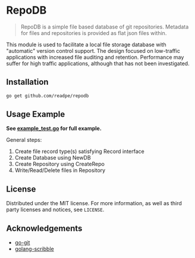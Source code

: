 # RepoDB
> RepoDB is a simple file based database of git repositories. Metadata for files and repositories is provided as flat json files within.

This module is used to facilitate a local file storage database with "automatic" version control support. The design focused on low-traffic applications with increased file auditing and retention. Performance may suffer for high traffic applications, although that has not been investigated.

## Installation
```sh
go get github.com/readpe/repodb
```

## Usage Example
**See [example_test.go](example_test.go) for full example.**

General steps:
1. Create file record type(s) satisfying Record interface
2. Create Database using NewDB
3. Create Repository using CreateRepo
4. Write/Read/Delete files in Repository

## License
Distributed under the MIT license. For more information, as well as third party licenses and notices, see ``LICENSE``.

## Acknowledgements

* [go-git](https://github.com/go-git/go-git)
* [golang-scribble](https://github.com/nanobox-io/golang-scribble)

